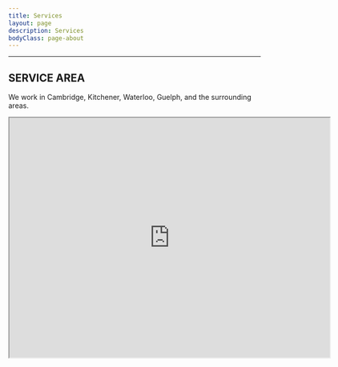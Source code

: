 ```yaml
---
title: Services
layout: page
description: Services
bodyClass: page-about
---
```



---

## SERVICE AREA

We work in Cambridge, Kitchener, Waterloo, Guelph, and the surrounding areas.

<!-- <!DOCTYPE html>
<html>
<head>
<style type="text/css">
iframe {
    width: 100%;
    height: 100%;
    border: 0
}
</style>
</head>
<iframe src="https://www.google.com/maps/d/embed?mid=1mbwJxbS8enwxUV3e1HZ67vCCPrr4tRk&ehbc=2E312F"></iframe>
</html> -->


<iframe src="https://www.google.com/maps/d/embed?mid=1mbwJxbS8enwxUV3e1HZ67vCCPrr4tRk&ehbc=2E312F&noprof=1" width="640" height="480"></iframe>

